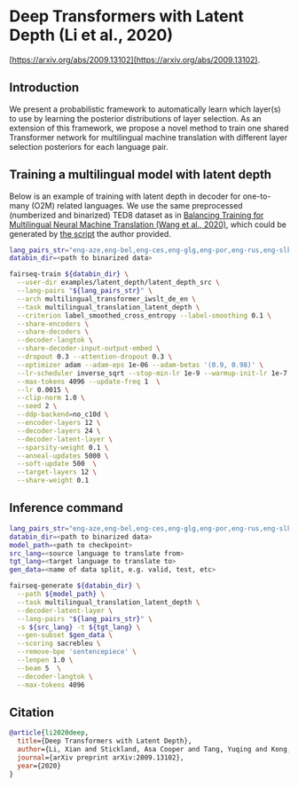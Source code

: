 # Deep Transformers with Latent Depth (Li et al., 2020)

[https://arxiv.org/abs/2009.13102](https://arxiv.org/abs/2009.13102).

## Introduction

We present a probabilistic framework to automatically learn which layer(s) to use by learning the posterior distributions of layer selection. As an extension of this framework, we propose a novel method to train one shared Transformer network for multilingual machine translation with different layer selection posteriors for each language pair.

## Training a multilingual model with latent depth

Below is an example of training with latent depth in decoder for one-to-many (O2M) related languages. We use the same preprocessed (numberized and binarized) TED8 dataset as in [Balancing Training for Multilingual Neural Machine Translation (Wang et al., 2020)](https://github.com/cindyxinyiwang/multiDDS), which could be generated by [the script](https://github.com/cindyxinyiwang/multiDDS/blob/multiDDS/util_scripts/prepare_multilingual_data.sh) the author provided.
```bash
lang_pairs_str="eng-aze,eng-bel,eng-ces,eng-glg,eng-por,eng-rus,eng-slk,eng-tur"
databin_dir=<path to binarized data>

fairseq-train ${databin_dir} \
  --user-dir examples/latent_depth/latent_depth_src \
  --lang-pairs "${lang_pairs_str}" \
  --arch multilingual_transformer_iwslt_de_en \
  --task multilingual_translation_latent_depth \
  --criterion label_smoothed_cross_entropy --label-smoothing 0.1 \
  --share-encoders \
  --share-decoders \
  --decoder-langtok \
  --share-decoder-input-output-embed \
  --dropout 0.3 --attention-dropout 0.3 \
  --optimizer adam --adam-eps 1e-06 --adam-betas '(0.9, 0.98)' \
  --lr-scheduler inverse_sqrt --stop-min-lr 1e-9 --warmup-init-lr 1e-7 --warmup-updates 8000 \
  --max-tokens 4096 --update-freq 1  \
  --lr 0.0015 \
  --clip-norm 1.0 \
  --seed 2 \
  --ddp-backend=no_c10d \
  --encoder-layers 12 \
  --decoder-layers 24 \
  --decoder-latent-layer \
  --sparsity-weight 0.1 \
  --anneal-updates 5000 \
  --soft-update 500  \
  --target-layers 12 \
  --share-weight 0.1
```
## Inference command

```bash
lang_pairs_str="eng-aze,eng-bel,eng-ces,eng-glg,eng-por,eng-rus,eng-slk,eng-tur"
databin_dir=<path to binarized data>
model_path=<path to checkpoint>
src_lang=<source language to translate from>
tgt_lang=<target language to translate to>
gen_data=<name of data split, e.g. valid, test, etc>

fairseq-generate ${databin_dir} \
  --path ${model_path} \
  --task multilingual_translation_latent_depth \
  --decoder-latent-layer \
  --lang-pairs "${lang_pairs_str}" \
  -s ${src_lang} -t ${tgt_lang} \
  --gen-subset $gen_data \
  --scoring sacrebleu \
  --remove-bpe 'sentencepiece' \
  --lenpen 1.0 \
  --beam 5  \
  --decoder-langtok \
  --max-tokens 4096
```


## Citation
```bibtex
@article{li2020deep,
  title={Deep Transformers with Latent Depth},
  author={Li, Xian and Stickland, Asa Cooper and Tang, Yuqing and Kong, Xiang},
  journal={arXiv preprint arXiv:2009.13102},
  year={2020}
}
```
